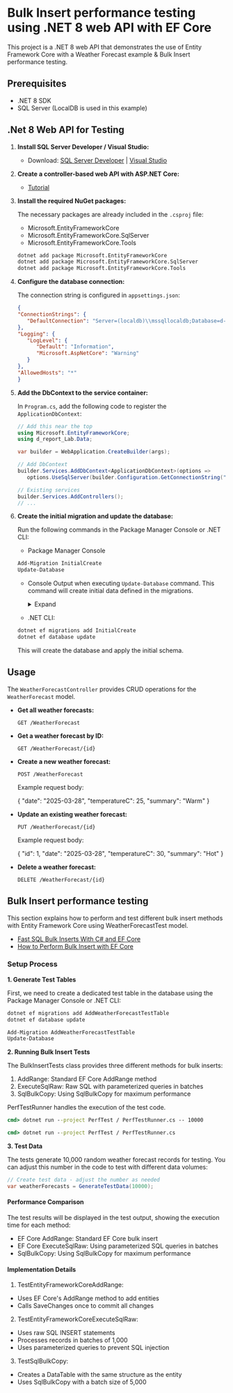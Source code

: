 # Bulk Insert performance testing using .NET 8 web API with EF Core

This project is a .NET 8 web API that demonstrates the use of Entity Framework Core with a Weather Forecast example & Bulk Insert performance testing.

## Prerequisites

- .NET 8 SDK
- SQL Server (LocalDB is used in this example)

## .Net 8 Web API for Testing

1. **Install SQL Server Developer / Visual Studio:**

   - Download: [SQL Server Developer](https://www.microsoft.com/en-us/sql-server/sql-server-downloads) | [Visual Studio](https://visualstudio.microsoft.com/downloads/)

1. **Create a controller-based web API with ASP.NET Core:**

   - [Tutorial](https://learn.microsoft.com/en-us/aspnet/core/tutorials/first-web-api)

1. **Install the required NuGet packages:**

   The necessary packages are already included in the `.csproj` file:
   - Microsoft.EntityFrameworkCore
   - Microsoft.EntityFrameworkCore.SqlServer
   - Microsoft.EntityFrameworkCore.Tools

   ```cmd
   dotnet add package Microsoft.EntityFrameworkCore
   dotnet add package Microsoft.EntityFrameworkCore.SqlServer
   dotnet add package Microsoft.EntityFrameworkCore.Tools
   ```

1. **Configure the database connection:**

   The connection string is configured in `appsettings.json`:

   ```json
   {
   "ConnectionStrings": {
      "DefaultConnection": "Server=(localdb)\\mssqllocaldb;Database=d-report-lab;Trusted_Connection=True;MultipleActiveResultSets=true"
   },
   "Logging": {
      "LogLevel": {
         "Default": "Information",
         "Microsoft.AspNetCore": "Warning"
      }
   },
   "AllowedHosts": "*"
   }
   ```

1. **Add the DbContext to the service container:**

   In `Program.cs`, add the following code to register the `ApplicationDbContext`:

   ```csharp
   // Add this near the top
   using Microsoft.EntityFrameworkCore;
   using d_report_Lab.Data;

   var builder = WebApplication.CreateBuilder(args);

   // Add DbContext
   builder.Services.AddDbContext<ApplicationDbContext>(options =>
      options.UseSqlServer(builder.Configuration.GetConnectionString("DefaultConnection")));

   // Existing services
   builder.Services.AddControllers();
   // ...
   ```

1. **Create the initial migration and update the database:**

   Run the following commands in the Package Manager Console or .NET CLI:

   -  Package Manager Console

   ```cmd
   Add-Migration InitialCreate
   Update-Database
   ```

   - Console Output when executing `Update-Database` command. This command will create initial data defined in the migrations.

      <details>
      <summary>Expand</summary>

      ```cmd
      PM> Update-Database
      Build started...
      Build succeeded.
      Microsoft.EntityFrameworkCore.Database.Command[20101]
            Executed DbCommand (277ms) [Parameters=[], CommandType='Text', CommandTimeout='60']
            CREATE DATABASE [d-report-lab];
      Microsoft.EntityFrameworkCore.Database.Command[20101]
            Executed DbCommand (126ms) [Parameters=[], CommandType='Text', CommandTimeout='60']
            IF SERVERPROPERTY('EngineEdition') <> 5
            BEGIN
               ALTER DATABASE [d-report-lab] SET READ_COMMITTED_SNAPSHOT ON;
            END;
      Microsoft.EntityFrameworkCore.Database.Command[20101]
            Executed DbCommand (22ms) [Parameters=[], CommandType='Text', CommandTimeout='30']
            SELECT 1
      Microsoft.EntityFrameworkCore.Migrations[20411]
            Acquiring an exclusive lock for migration application. See https://aka.ms/efcore-docs-migrations-lock for more information if this takes too long.
      Acquiring an exclusive lock for migration application. See https://aka.ms/efcore-docs-migrations-lock for more information if this takes too long.
      Microsoft.EntityFrameworkCore.Database.Command[20101]
            Executed DbCommand (28ms) [Parameters=[], CommandType='Text', CommandTimeout='30']
            DECLARE @result int;
            EXEC @result = sp_getapplock @Resource = '__EFMigrationsLock', @LockOwner = 'Session', @LockMode = 'Exclusive';
            SELECT @result
      Microsoft.EntityFrameworkCore.Database.Command[20101]
            Executed DbCommand (15ms) [Parameters=[], CommandType='Text', CommandTimeout='30']
            IF OBJECT_ID(N'[__EFMigrationsHistory]') IS NULL
            BEGIN
               CREATE TABLE [__EFMigrationsHistory] (
                  [MigrationId] nvarchar(150) NOT NULL,
                  [ProductVersion] nvarchar(32) NOT NULL,
                  CONSTRAINT [PK___EFMigrationsHistory] PRIMARY KEY ([MigrationId])
               );
            END;
      Microsoft.EntityFrameworkCore.Database.Command[20101]
            Executed DbCommand (1ms) [Parameters=[], CommandType='Text', CommandTimeout='30']
            SELECT 1
      Microsoft.EntityFrameworkCore.Database.Command[20101]
            Executed DbCommand (1ms) [Parameters=[], CommandType='Text', CommandTimeout='30']
            SELECT OBJECT_ID(N'[__EFMigrationsHistory]');
      Microsoft.EntityFrameworkCore.Database.Command[20101]
            Executed DbCommand (4ms) [Parameters=[], CommandType='Text', CommandTimeout='30']
            SELECT [MigrationId], [ProductVersion]
            FROM [__EFMigrationsHistory]
            ORDER BY [MigrationId];
      Microsoft.EntityFrameworkCore.Migrations[20402]
            Applying migration '20250328021118_InitialCreate'.
      Applying migration '20250328021118_InitialCreate'.
      Microsoft.EntityFrameworkCore.Database.Command[20101]
            Executed DbCommand (2ms) [Parameters=[], CommandType='Text', CommandTimeout='30']
            CREATE TABLE [WeatherForecasts] (
               [Id] int NOT NULL IDENTITY,
               [Date] date NOT NULL,
               [TemperatureC] int NOT NULL,
               [Summary] nvarchar(100) NULL,
               CONSTRAINT [PK_WeatherForecasts] PRIMARY KEY ([Id])
            );
      Microsoft.EntityFrameworkCore.Database.Command[20101]
            Executed DbCommand (67ms) [Parameters=[], CommandType='Text', CommandTimeout='30']
            IF EXISTS (SELECT * FROM [sys].[identity_columns] WHERE [name] IN (N'Id', N'Date', N'Summary', N'TemperatureC') AND [object_id] = OBJECT_ID(N'[WeatherForecasts]'))
               SET IDENTITY_INSERT [WeatherForecasts] ON;
            INSERT INTO [WeatherForecasts] ([Id], [Date], [Summary], [TemperatureC])
            VALUES (1, '2025-03-28', N'Warm', 25);
            IF EXISTS (SELECT * FROM [sys].[identity_columns] WHERE [name] IN (N'Id', N'Date', N'Summary', N'TemperatureC') AND [object_id] = OBJECT_ID(N'[WeatherForecasts]'))
               SET IDENTITY_INSERT [WeatherForecasts] OFF;
      Microsoft.EntityFrameworkCore.Database.Command[20101]
            Executed DbCommand (3ms) [Parameters=[], CommandType='Text', CommandTimeout='30']
            INSERT INTO [__EFMigrationsHistory] ([MigrationId], [ProductVersion])
            VALUES (N'20250328021118_InitialCreate', N'9.0.3');
      Microsoft.EntityFrameworkCore.Database.Command[20101]
            Executed DbCommand (6ms) [Parameters=[], CommandType='Text', CommandTimeout='30']
            DECLARE @result int;
            EXEC @result = sp_releaseapplock @Resource = '__EFMigrationsLock', @LockOwner = 'Session';
            SELECT @result
      Done.
      ```
      </details>

   - .NET CLI:

   ```cmd
   dotnet ef migrations add InitialCreate 
   dotnet ef database update
   ```

   This will create the database and apply the initial schema.

## Usage

The `WeatherForecastController` provides CRUD operations for the `WeatherForecast` model.

- **Get all weather forecasts:**

   `GET /WeatherForecast`

- **Get a weather forecast by ID:**

   `GET /WeatherForecast/{id}`

- **Create a new weather forecast:**

   `POST /WeatherForecast`

   Example request body:

   { "date": "2025-03-28", "temperatureC": 25, "summary": "Warm" }
  
- **Update an existing weather forecast:**

   `PUT /WeatherForecast/{id}`

   Example request body:

   { "id": 1, "date": "2025-03-28", "temperatureC": 30, "summary": "Hot" }
 
- **Delete a weather forecast:**

   `DELETE /WeatherForecast/{id}`

## Bulk Insert performance testing

This section explains how to perform and test different bulk insert methods with Entity Framework Core using WeatherForecastTest model.

- [Fast SQL Bulk Inserts With C# and EF Core](https://www.milanjovanovic.tech/blog/fast-sql-bulk-inserts-with-csharp-and-ef-core)
- [How to Perform Bulk Insert with EF Core](https://dev.to/iamcymentho/how-to-perform-bulk-insert-with-ef-core-c44)

### Setup Process

**1. Generate Test Tables**

First, we need to create a dedicated test table in the database using the Package Manager Console or .NET CLI:

```cmd
dotnet ef migrations add AddWeatherForecastTestTable
dotnet ef database update
```

```cmd
Add-Migration AddWeatherForecastTestTable
Update-Database
```

**2. Running Bulk Insert Tests**

The BulkInsertTests class provides three different methods for bulk inserts:

1.	AddRange: Standard EF Core AddRange method
2.	ExecuteSqlRaw: Raw SQL with parameterized queries in batches
3.	SqlBulkCopy: Using SqlBulkCopy for maximum performance

PerfTestRunner handles the execution of the test code.

```cmd
cmd> dotnet run --project PerfTest / PerfTestRunner.cs -- 10000
```

```cmd
cmd> dotnet run --project PerfTest / PerfTestRunner.cs
```

<!-- Option 2. Execute the Main method by temporarily updating the project file.

```xml
< PropertyGroup >
      < OutputType > Exe </ OutputType >
      < TargetFramework > net8.0 </ TargetFramework >
      < StartupObject > d_report_Lab.PerfTest.PerfTestRunner </ StartupObject >
</ PropertyGroup >
``` -->

**3. Test Data**

The tests generate 10,000 random weather forecast records for testing. You can adjust this number in the code to test with different data volumes:

   ```csharp
   // Create test data - adjust the number as needed
   var weatherForecasts = GenerateTestData(10000);
   ```

#### Performance Comparison
The test results will be displayed in the test output, showing the execution time for each method:

   - EF Core AddRange: Standard EF Core bulk insert
   - EF Core ExecuteSqlRaw: Using parameterized SQL queries in batches
   - SqlBulkCopy: Using SqlBulkCopy for maximum performance

#### Implementation Details

1.	TestEntityFrameworkCoreAddRange:
   - Uses EF Core's AddRange method to add entities
   - Calls SaveChanges once to commit all changes

2.	TestEntityFrameworkCoreExecuteSqlRaw:
   - Uses raw SQL INSERT statements
   - Processes records in batches of 1,000
   - Uses parameterized queries to prevent SQL injection

3.	TestSqlBulkCopy:
   - Creates a DataTable with the same structure as the entity
   - Uses SqlBulkCopy with a batch size of 5,000

  
   